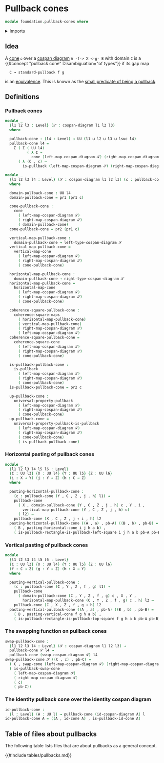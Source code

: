 # Pullback cones

```agda
module foundation.pullback-cones where
```

<details><summary>Imports</summary>

```agda
open import foundation.action-on-identifications-functions
open import foundation.cones-over-cospan-diagrams
open import foundation.cospan-diagrams
open import foundation.dependent-pair-types
open import foundation.dependent-universal-property-equivalences
open import foundation.function-extensionality
open import foundation.fundamental-theorem-of-identity-types
open import foundation.homotopies
open import foundation.homotopy-induction
open import foundation.identity-types
open import foundation.multivariable-homotopies
open import foundation.structure-identity-principle
open import foundation.universe-levels
open import foundation.whiskering-homotopies-composition

open import foundation-core.commuting-squares-of-maps
open import foundation-core.contractible-types
open import foundation-core.equivalences
open import foundation-core.function-types
open import foundation-core.functoriality-dependent-pair-types
open import foundation-core.pullbacks
open import foundation-core.torsorial-type-families
open import foundation-core.transport-along-identifications
open import foundation-core.universal-property-pullbacks
open import foundation-core.whiskering-identifications-concatenation
```

</details>

## Idea

A [cone](foundation.cones-over-cospan-diagrams.md) `𝑐` over a
[cospan diagram](foundation.cospans.md) `A -f-> X <-g- B` with domain `C` is a
{{#concept "pullback cone" Disambiguation="of types"}} if its gap map

```text
  C → standard-pullback f g
```

is an [equivalence](foundation-core.equivalenes.md). This is known as the
[small predicate of being a pullback](foundation-core.pullbacks.md).

## Definitions

### Pullback cones

```agda
module _
  {l1 l2 l3 : Level} (𝒮 : cospan-diagram l1 l2 l3)
  where

  pullback-cone : (l4 : Level) → UU (l1 ⊔ l2 ⊔ l3 ⊔ lsuc l4)
  pullback-cone l4 =
    Σ ( Σ ( UU l4)
          ( λ C →
            cone (left-map-cospan-diagram 𝒮) (right-map-cospan-diagram 𝒮) C))
      ( λ (C , c) →
        is-pullback (left-map-cospan-diagram 𝒮) (right-map-cospan-diagram 𝒮) c)

module _
  {l1 l2 l3 l4 : Level} (𝒮 : cospan-diagram l1 l2 l3) (c : pullback-cone 𝒮 l4)
  where

  domain-pullback-cone : UU l4
  domain-pullback-cone = pr1 (pr1 c)

  cone-pullback-cone :
    cone
      ( left-map-cospan-diagram 𝒮)
      ( right-map-cospan-diagram 𝒮)
      ( domain-pullback-cone)
  cone-pullback-cone = pr2 (pr1 c)

  vertical-map-pullback-cone :
    domain-pullback-cone → left-type-cospan-diagram 𝒮
  vertical-map-pullback-cone =
    vertical-map-cone
      ( left-map-cospan-diagram 𝒮)
      ( right-map-cospan-diagram 𝒮)
      ( cone-pullback-cone)

  horizontal-map-pullback-cone :
    domain-pullback-cone → right-type-cospan-diagram 𝒮
  horizontal-map-pullback-cone =
    horizontal-map-cone
      ( left-map-cospan-diagram 𝒮)
      ( right-map-cospan-diagram 𝒮)
      ( cone-pullback-cone)

  coherence-square-pullback-cone :
    coherence-square-maps
      ( horizontal-map-pullback-cone)
      ( vertical-map-pullback-cone)
      ( right-map-cospan-diagram 𝒮)
      ( left-map-cospan-diagram 𝒮)
  coherence-square-pullback-cone =
    coherence-square-cone
      ( left-map-cospan-diagram 𝒮)
      ( right-map-cospan-diagram 𝒮)
      ( cone-pullback-cone)

  is-pullback-pullback-cone :
    is-pullback
      ( left-map-cospan-diagram 𝒮)
      ( right-map-cospan-diagram 𝒮)
      ( cone-pullback-cone)
  is-pullback-pullback-cone = pr2 c

  up-pullback-cone :
    universal-property-pullback
      ( left-map-cospan-diagram 𝒮)
      ( right-map-cospan-diagram 𝒮)
      ( cone-pullback-cone)
  up-pullback-cone =
    universal-property-pullback-is-pullback
      ( left-map-cospan-diagram 𝒮)
      ( right-map-cospan-diagram 𝒮)
      ( cone-pullback-cone)
      ( is-pullback-pullback-cone)
```

### Horizontal pasting of pullback cones

```agda
module _
  {l1 l2 l3 l4 l5 l6 : Level}
  {C : UU l3} {X : UU l4} {Y : UU l5} {Z : UU l6}
  (i : X → Y) (j : Y → Z) (h : C → Z)
  where

  pasting-horizontal-pullback-cone :
    (c : pullback-cone (Y , C , Z , j , h) l1) →
    pullback-cone
      ( X , domain-pullback-cone (Y , C , Z , j , h) c , Y , i ,
        vertical-map-pullback-cone (Y , C , Z , j , h) c)
      ( l2) →
    pullback-cone (X , C , Z , j ∘ i , h) l2
  pasting-horizontal-pullback-cone ((A , a) , pb-A) ((B , b) , pb-B) =
    ( B , pasting-horizontal-cone i j h a b) ,
    ( is-pullback-rectangle-is-pullback-left-square i j h a b pb-A pb-B)
```

### Vertical pasting of pullback cones

```agda
module _
  {l1 l2 l3 l4 l5 l6 : Level}
  {C : UU l3} {X : UU l4} {Y : UU l5} {Z : UU l6}
  (f : C → Z) (g : Y → Z) (h : X → Y)
  where

  pasting-vertical-pullback-cone :
    (c : pullback-cone (C , Y , Z , f , g) l1) →
    pullback-cone
      ( domain-pullback-cone (C , Y , Z , f , g) c , X , Y ,
        horizontal-map-pullback-cone (C , Y , Z , f , g) c , h) l2 →
    pullback-cone (C , X , Z , f , g ∘ h) l2
  pasting-vertical-pullback-cone ((A , a) , pb-A) ((B , b) , pb-B) =
    ( B , pasting-vertical-cone f g h a b) ,
    ( is-pullback-rectangle-is-pullback-top-square f g h a b pb-A pb-B)
```

### The swapping function on pullback cones

```agda
swap-pullback-cone :
  {l1 l2 l3 l4 : Level} (𝒮 : cospan-diagram l1 l2 l3) →
  pullback-cone 𝒮 l4 →
  pullback-cone (swap-cospan-diagram 𝒮) l4
swap-pullback-cone 𝒮 ((C , c) , pb-C) =
  ( C , swap-cone (left-map-cospan-diagram 𝒮) (right-map-cospan-diagram 𝒮) c) ,
  ( is-pullback-swap-cone
    ( left-map-cospan-diagram 𝒮)
    ( right-map-cospan-diagram 𝒮)
    ( c)
    ( pb-C))
```

### The identity pullback cone over the identity cospan diagram

```agda
id-pullback-cone :
  {l : Level} (A : UU l) → pullback-cone (id-cospan-diagram A) l
id-pullback-cone A = ((A , id-cone A) , is-pullback-id-cone A)
```

## Table of files about pullbacks

The following table lists files that are about pullbacks as a general concept.

{{#include tables/pullbacks.md}}
